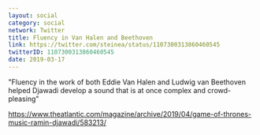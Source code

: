 ```yaml
---
layout: social
category: social
network: Twitter
title: Fluency in Van Halen and Beethoven
link: https://twitter.com/steinea/status/1107300313860460545
twitterID: 1107300313860460545
date: 2019-03-17
---
```


"Fluency in the work of both Eddie Van Halen and Ludwig van Beethoven helped Djawadi develop a sound that is at once complex and crowd-pleasing"

<https://www.theatlantic.com/magazine/archive/2019/04/game-of-thrones-music-ramin-djawadi/583213/>
